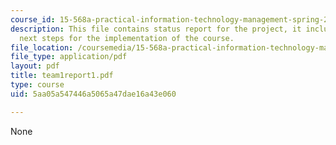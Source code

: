 ```yaml
---
course_id: 15-568a-practical-information-technology-management-spring-2005
description: This file contains status report for the project, it includes the issues,
  next steps for the implementation of the course.
file_location: /coursemedia/15-568a-practical-information-technology-management-spring-2005/5aa05a547446a5065a47dae16a43e060_team1report1.pdf
file_type: application/pdf
layout: pdf
title: team1report1.pdf
type: course
uid: 5aa05a547446a5065a47dae16a43e060

---
```

None